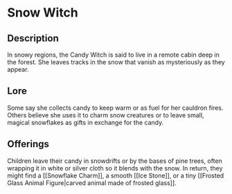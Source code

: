 # Snow Witch

## Description

In snowy regions, the Candy Witch is said to live in a remote cabin deep in the forest. She leaves tracks in the snow that vanish as mysteriously as they appear.

## Lore

Some say she collects candy to keep warm or as fuel for her cauldron fires. Others believe she uses it to charm snow creatures or to leave small, magical snowflakes as gifts in exchange for the candy.

## Offerings

Children leave their candy in snowdrifts or by the bases of pine trees, often wrapping it in white or silver cloth so it blends with the snow. In return, they might find a [[Snowflake Charm]], a smooth [[Ice Stone]], or a tiny [[Frosted Glass Animal Figure|carved animal made of frosted glass]].